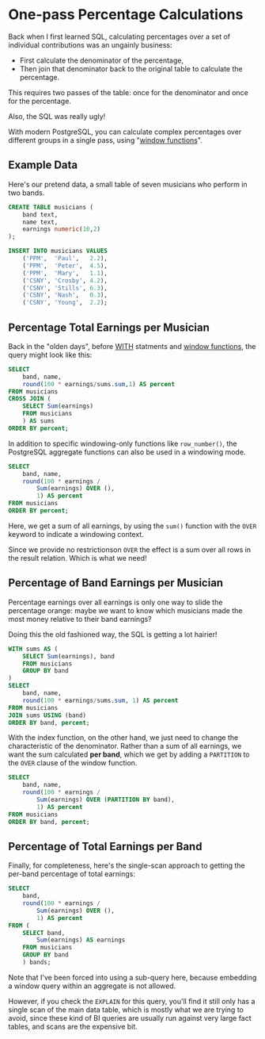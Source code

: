 
# One-pass Percentage Calculations

Back when I first learned SQL, calculating percentages over a set of individual contributions was an ungainly business:

* First calculate the denominator of the percentage,
* Then join that denominator back to the original table to calculate the percentage.

This requires two passes of the table: once for the denominator and once for the percentage.

Also, the SQL was really ugly!

With modern PostgreSQL, you can calculate complex percentages over different groups in a single pass, using "[window functions](https://www.postgresql.org/docs/current/functions-window.html)".

## Example Data

Here's our pretend data, a small table of seven musicians who perform in two bands.

```sql
CREATE TABLE musicians (
    band text,
    name text,
    earnings numeric(10,2)
);

INSERT INTO musicians VALUES
    ('PPM',  'Paul',   2.2),
    ('PPM',  'Peter',  4.5),
    ('PPM',  'Mary',   1.1),
    ('CSNY', 'Crosby', 4.2),
    ('CSNY', 'Stills', 6.3),
    ('CSNY', 'Nash',   0.3),
    ('CSNY', 'Young',  2.2);
```


## Percentage Total Earnings per Musician

Back in the "olden days", before [WITH](https://www.postgresql.org/docs/current/queries-with.html) statments and [window functions](https://www.postgresql.org/docs/current/functions-window.html), the query might look like this:

```sql
SELECT 
    band, name, 
    round(100 * earnings/sums.sum,1) AS percent
FROM musicians
CROSS JOIN (
    SELECT Sum(earnings)
    FROM musicians
    ) AS sums
ORDER BY percent;
```

In addition to specific windowing-only functions like `row_number()`, the PostgreSQL aggregate functions can also be used in a windowing mode. 

```sql
SELECT 
    band, name, 
    round(100 * earnings / 
        Sum(earnings) OVER (),
        1) AS percent
FROM musicians
ORDER BY percent;
```

Here, we get a sum of all earnings, by using the `sum()` function with the `OVER` keyword to indicate a windowing context.

Since we provide no restrictionson `OVER` the effect is a sum over all rows in the result relation. Which is what we need!


## Percentage of Band Earnings per Musician

Percentage earnings over all earnings is only one way to slide the percentage orange: maybe we want to know which musicians made the most money relative to their band earnings?

Doing this the old fashioned way, the SQL is getting a lot hairier!

```sql
WITH sums AS (
    SELECT Sum(earnings), band
    FROM musicians
    GROUP BY band
)
SELECT 
    band, name, 
    round(100 * earnings/sums.sum, 1) AS percent
FROM musicians
JOIN sums USING (band)
ORDER BY band, percent;
```

With the index function, on the other hand, we just need to change the characteristic of the denominator. Rather than a sum of all earnings, we want the sum calculated **per band**, which we get by adding a `PARTITION` to the `OVER` clause of the window function.

```sql
SELECT 
    band, name, 
    round(100 * earnings / 
        Sum(earnings) OVER (PARTITION BY band), 
        1) AS percent
FROM musicians
ORDER BY band, percent;
```


## Percentage of Total Earnings per Band

Finally, for completeness, here's the single-scan approach to getting the per-band percentage of total earnings:

```sql
SELECT 
    band,
    round(100 * earnings / 
        Sum(earnings) OVER (),
        1) AS percent
FROM (
    SELECT band, 
        Sum(earnings) AS earnings
    FROM musicians
    GROUP BY band
    ) bands;
```

Note that I've been forced into using a sub-query here, because embedding a window query within an aggregate is not allowed. 

However, if you check the `EXPLAIN` for this query, you'll find it still only has a single scan of the main data table, which is mostly what we are trying to avoid, since these kind of BI queries are usually run against very large fact tables, and scans are the expensive bit.


